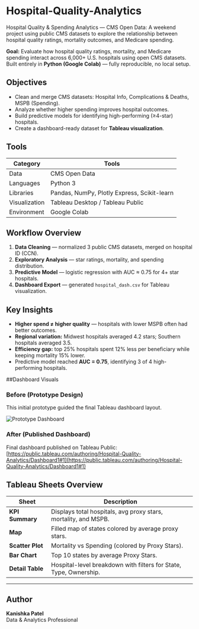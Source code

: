 # Hospital-Quality-Analytics
Hospital Quality &amp; Spending Analytics — CMS Open Data: A weekend project using public CMS datasets to explore the relationship between hospital quality ratings, mortality outcomes, and Medicare spending.

**Goal:** Evaluate how hospital quality ratings, mortality, and Medicare spending interact across 6,000+ U.S. hospitals using open CMS datasets.
Built entirely in **Python (Google Colab)** — fully reproducible, no local setup.

## Objectives
- Clean and merge CMS datasets: Hospital Info, Complications & Deaths, MSPB (Spending).
- Analyze whether higher spending improves hospital outcomes.
- Build predictive models for identifying high-performing (≥4-star) hospitals.
- Create a dashboard-ready dataset for **Tableau visualization**.
## Tools
| Category | Tools |
|-----------|--------|
| Data | CMS Open Data |
| Languages | Python 3 |
| Libraries | Pandas, NumPy, Plotly Express, Scikit-learn |
| Visualization | Tableau Desktop / Tableau Public |
| Environment | Google Colab |

## Workflow Overview
1. **Data Cleaning** — normalized 3 public CMS datasets, merged on hospital ID (CCN).  
2. **Exploratory Analysis** — star ratings, mortality, and spending distribution.  
3. **Predictive Model** — logistic regression with AUC ≈ 0.75 for 4+ star hospitals.  
4. **Dashboard Export** — generated `hospital_dash.csv` for Tableau visualization.

## Key Insights
- **Higher spend ≠ higher quality** — hospitals with lower MSPB often had better outcomes.  
- **Regional variation:** Midwest hospitals averaged 4.2 stars; Southern hospitals averaged 3.5.  
- **Efficiency gap:** top 25% hospitals spent 12% less per beneficiary while keeping mortality 15% lower.  
- Predictive model reached **AUC = 0.75**, identifying 3 of 4 high-performing hospitals.

##Dashboard Visuals

### Before (Prototype Design)
This initial prototype guided the final Tableau dashboard layout.  

![Prototype Dashboard](sample_visuals/prototype_layout.png)

### After (Published Dashboard)
Final dashboard published on Tableau Public:  
[https://public.tableau.com/authoring/Hospital-Quality-Analytics/Dashboard1#1](https://public.tableau.com/authoring/Hospital-Quality-Analytics/Dashboard1#1)


## Tableau Sheets Overview

| Sheet | Description |
|-------|--------------|
| **KPI Summary** | Displays total hospitals, avg proxy stars, mortality, and MSPB. |
| **Map** | Filled map of states colored by average proxy stars. |
| **Scatter Plot** | Mortality vs Spending (colored by Proxy Stars). |
| **Bar Chart** | Top 10 states by average Proxy Stars. |
| **Detail Table** | Hospital-level breakdown with filters for State, Type, Ownership. |

---

## Author
**Kanishka Patel**  
Data & Analytics Professional  



